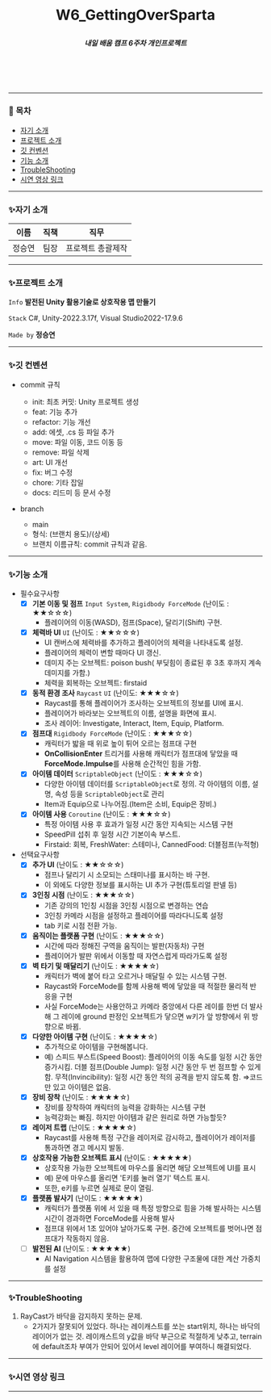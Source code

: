 <br/>
<br/>

# <p align="center"> **W6_GettingOverSparta**  </p>

##### <p align="center"> <b> 내일 배움 캠프 6주차 개인프로젝트 </b>

<br/>
<br/>

<br/>

---

### 📖 목차
+ [자기 소개](#자기-소개)
+ [프로젝트 소개](#프로젝트-소개)
+ [깃 컨벤션](#깃-컨벤션)
+ [기능 소개](#기능-소개)
+ [TroubleShooting](#TroubleShooting)
+ [시연 영상 링크](#시연-영상-링크)

---

### ✨자기 소개
| 이름   | 직책 | 직무 |
|--------|------|------|
| 정승연 | 팀장 | 프로젝트 총괄제작 |

---

### ✨프로젝트 소개

 `Info` **발전된 Unity 활용기술로 상호작용 맵 만들기**

 `Stack` C#, Unity-2022.3.17f, Visual Studio2022-17.9.6   

 `Made by` **정승연** 

---

### ✨깃 컨벤션

- commit 규칙
    - init: 최초 커밋: Unity 프로젝트 생성
    - feat: 기능 추가
    - refactor: 기능 개선
    - add: 에셋, .cs 등 파일 추가
    - move: 파일 이동, 코드 이동 등
    - remove: 파일 삭제
    - art: UI 개선
    - fix: 버그 수정
    - chore: 기타 잡일
    - docs: 리드미 등 문서 수정
 
- branch
    - main
    - 형식: (브랜치 용도)/(상세)
    - 브랜치 이름규칙: commit 규칙과 같음.
---

### ✨기능 소개

- 필수요구사항
    - [x]  **기본 이동 및 점프** `Input System`, `Rigidbody ForceMode` (난이도 : ★★☆☆☆)
        - 플레이어의 이동(WASD), 점프(Space), 달리기(Shift) 구현.
    - [x]  **체력바 UI** `UI` (난이도 : ★★☆☆☆)
        - UI 캔버스에 체력바를 추가하고 플레이어의 체력을 나타내도록 설정.
        - 플레이어의 체력이 변할 때마다 UI 갱신.
        - 데미지 주는 오브젝트: poison bush( 부딪힘이 종료된 후 3초 후까지 계속 데미지를 가함.)
        - 체력을 회복하는 오브젝트: firstaid
    - [x]  **동적 환경 조사** `Raycast` `UI` (난이도: ★★★☆☆)
        - Raycast를 통해 플레이어가 조사하는 오브젝트의 정보를 UI에 표시.
        - 플레이어가 바라보는 오브젝트의 이름, 설명을 화면에 표시.
        - 조사 레이어: Investigate, Interact, Item, Equip, Platform.
    - [x]  **점프대** `Rigidbody ForceMode` (난이도 : ★★★☆☆)
        - 캐릭터가 밟을 때 위로 높이 튀어 오르는 점프대 구현
        - **OnCollisionEnter** 트리거를 사용해 캐릭터가 점프대에 닿았을 때 **ForceMode.Impulse**를 사용해 순간적인 힘을 가함.
    - [x]  **아이템 데이터** `ScriptableObject` (난이도 : ★★★☆☆)
        - 다양한 아이템 데이터를 `ScriptableObject`로 정의. 각 아이템의 이름, 설명, 속성 등을 `ScriptableObject`로 관리
        - Item과 Equip으로 나누어짐.(Item은 소비, Equip은 장비.)
    - [x]  **아이템 사용** `Coroutine` (난이도 : ★★★☆☆)
        - 특정 아이템 사용 후 효과가 일정 시간 동안 지속되는 시스템 구현
        - SpeedPill 섭취 후 일정 시간 기본이속 부스트.
        - Firstaid: 회복, FreshWater: 스테미나, CannedFood: 더블점프(누적형)
- 선택요구사항
    - [x]  **추가 UI** (난이도 : ★★☆☆☆)
        - 점프나 달리기 시 소모되는 스태미나를 표시하는 바 구현.
        - 이 외에도 다양한 정보를 표시하는 UI 추가 구현(튜토리얼 판넬 등)
    - [x]  **3인칭 시점** (난이도 : ★★★☆☆)
        - 기존 강의의 1인칭 시점을 3인칭 시점으로 변경하는 연습
        - 3인칭 카메라 시점을 설정하고 플레이어를 따라다니도록 설정
        - tab 키로 시점 전환 가능.
    - [x]  **움직이는 플랫폼 구현** (난이도 : ★★★☆☆)
        - 시간에 따라 정해진 구역을 움직이는 발판(자동차) 구현
        - 플레이어가 발판 위에서 이동할 때 자연스럽게 따라가도록 설정
    - [x]  **벽 타기 및 매달리기** (난이도 : ★★★★☆)
        - 캐릭터가 벽에 붙어 타고 오르거나 매달릴 수 있는 시스템 구현.
        - Raycast와 ForceMode를 함께 사용해 벽에 닿았을 때 적절한 물리적 반응을 구현
        - 사실 ForceMode는 사용안하고 카메라 중앙에서 다른 레이를 한번 더 발사해 그 레이에 ground 판정인 오브젝트가 닿으면 w키가 앞 방향에서 위 방향으로 바뀜.
    - [x]  **다양한 아이템 구현** (난이도 : ★★★★☆)
        - 추가적으로 아이템을 구현해봅니다.
        - 예) 스피드 부스트(Speed Boost): 플레이어의 이동 속도를 일정 시간 동안 증가시킴.
        더블 점프(Double Jump): 일정 시간 동안 두 번 점프할 수 있게 함.
        무적(Invincibility): 일정 시간 동안 적의 공격을 받지 않도록 함. ⇒코드만 있고 아이템은 없음.
    - [x]  **장비 장착** (난이도 : ★★★★☆)
        - 장비를 장착하여 캐릭터의 능력을 강화하는 시스템 구현
        - 능력강화는 빠짐. 하지만 아이템과 같은 원리로 하면 가능할듯?
    - [x]  **레이저 트랩** (난이도 : ★★★★☆)
        - Raycast를 사용해 특정 구간을 레이저로 감시하고, 플레이어가 레이저를 통과하면 경고 메시지 발동.
    - [x]  **상호작용 가능한 오브젝트 표시** (난이도 : ★★★★★)
        - 상호작용 가능한 오브젝트에 마우스를 올리면 해당 오브젝트에 UI를 표시
        - 예) 문에 마우스를 올리면 'E키를 눌러 열기' 텍스트 표시.
        - 또한, e키를 누르면 실제로 문이 열림.
    - [x]  **플랫폼 발사기** (난이도 : ★★★★★)
        - 캐릭터가 플랫폼 위에 서 있을 때 특정 방향으로 힘을 가해 발사하는 시스템  시간이 경과하면 ForceMode를 사용해 발사
        - 점프대 위에서 1초 있어야 날아가도록 구현. 중간에 오브젝트를 벗어나면 점프대가 작동하지 않음.
    - [ ]  **발전된 AI** (난이도 : ★★★★★)
        - AI Navigation 시스템을 활용하여 맵에 다양한 구조물에 대한 계산 가중치를 설정
--- 

### ✨TroubleShooting

1. RayCast가 바닥을 감지하지 못하는 문제.
   - 2가지가 잘못되어 있었다. 하나는 레이캐스트를 쏘는 start위치, 하나는 바닥의 레이어가 없는 것.
     레이캐스트의 y값을 바닥 부근으로 적절하게 낮추고, terrain에 default조차 부여가 안되어 있어서 level 레이어를 부여하니 해결되었다.


---

### ✨시연 영상 링크

---
